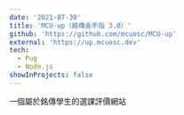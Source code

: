 ```yaml
---
date: '2021-07-30'
title: 'MCU-up（銘傳金手指 3.0）'
github: 'https://github.com/mcuosc/MCU-up'
external: 'https://up.mcuosc.dev'
tech:
  - Pug
  - Node.js
showInProjects: false
---
```


一個屬於銘傳學生的選課評價網站
